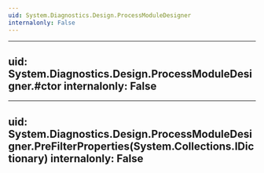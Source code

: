 ```yaml
---
uid: System.Diagnostics.Design.ProcessModuleDesigner
internalonly: False
---
```


---
uid: System.Diagnostics.Design.ProcessModuleDesigner.#ctor
internalonly: False
---

---
uid: System.Diagnostics.Design.ProcessModuleDesigner.PreFilterProperties(System.Collections.IDictionary)
internalonly: False
---
